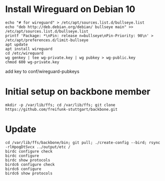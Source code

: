 # Install Wireguard on Debian 10

```
echo "# for wireguard" > /etc/apt/sources.list.d/bullseye.list
echo "deb http://deb.debian.org/debian/ bullseye main" >> /etc/apt/sources.list.d/bullseye.list
printf 'Package: *\nPin: release n=bullseye\nPin-Priority: 90\n' > /etc/apt/preferences.d/limit-bullseye
apt update
apt install wireguard
cd /etc/wireguard
wg genkey | tee wg-private.key | wg pubkey > wg-public.key
chmod 600 wg-private.key
```
add key to conf/wireguard-pubkeys
# Initial setup on backbone member
```
mkdir -p /var/lib/ffs; cd /var/lib/ffs; git clone https://github.com/freifunk-stuttgart/backbone.git
```
# Update
```
cd /var/lib/ffs/backbone/bin; git pull; ./create-config --bird; rsync -rlHpogDtSvcx ../output/etc /
birdc configure check
birdc configure
birdc show protocols
birdc6 configure check
birdc6 configure
birdc6 show protocols
```
